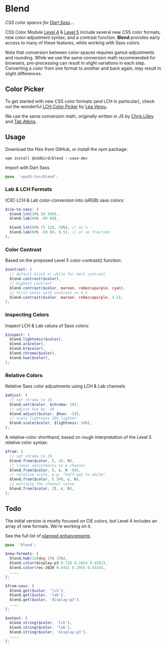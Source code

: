 # Blend
_CSS color spaces for [Dart Sass][]…_

[Dart Sass]: https://sass-lang.com/dart-sass

CSS Color Module [Level 4][] & [Level 5][]
include several new CSS color formats,
new color-adjustment syntax,
and a contrast function.
**Blend** provides early access to many of these features,
while working with Sass colors.

[Level 4]: https://www.w3.org/TR/css-color-4/
[Level 5]: https://www.w3.org/TR/css-color-5/

Note that conversion between color-spaces
requires gamut-adjustments and rounding.
While we use the same conversion math recommended for browsers,
pre-processing can result in slight variations in each step.
Converting a color from one format to another
and back again, may result in slight differences.

## Color Picker

To get started with new CSS color formats
(and LCH in particular),
check out the wonderful
[LCH Color Picker](https://css.land/lch/)
by [Lea Verou](http://lea.verou.me/).

We use the same conversion math,
originally written in JS by
[Chris Lilley](https://svgees.us/)
and [Tab Atkins](https://www.xanthir.com/).

## Usage

Download the files from GitHub, or install the npm package:

```
npm install @oddbird/blend --save-dev
```

Import with Dart Sass

```scss
@use  '<path-to>/blend';
```

### Lab & LCH Formats

(CIE) LCH & Lab color-conversion into (sRGB) sass colors:

```scss
$cie-to-sass: (
  blend.lch(30% 50 300),
  blend.lab(60% -60 60),

  blend.lch(60% 75 120, 50%), // as %
  blend.lab(60% -60 60, 0.5), // or as fraction
);
```

### Color Contrast

Based on the proposed Level 5 color-contrast() function:

```scss
$contrast: (
  // default black or white for best contrast
  blend.contrast($color),
  // highest contrast
  blend.contrast($color, maroon, rebeccapurple, cyan),
  // first color with contrast >= 4.5
  blend.contrast($color, maroon, rebeccapurple, 4.5),
);
```

### Inspecting Colors

Inspect LCH & Lab values of Sass colors:

```scss
$inspect: (
  blend.lightness($color),
  blend.a($color),
  blend.b($color),
  blend.chroma($color),
  blend.hue($color),
);
```

### Relative Colors

Relative Sass color adjustments using LCH & Lab channels

```scss
$adjust: (
  // set chroma to 10
  blend.set($color, $chroma: 10),
  // adjust hue by -10
  blend.adjust($color, $hue: -10),
  // scale lightness 10% lighter
  blend.scale($color, $lightness: 10%),
);
```

A relative-color shorthand,
based on rough interpretation
of the Level 5 relative color syntax:

```scss
$from: (
  // set chroma to 20
  blend.from($color, l, 20, h),
  // linear adjustments to a channel
  blend.from($color, l, c, h -60),
  // relative scale, e.g. "half-way to white"
  blend.from($color, l 50%, c, h),
  // multiply the channel value
  blend.from($color, 2l, c, h),
);
```

## Todo

The initial version is mostly focused on CIE colors,
but Level 4 includes an array of new formats.
We're working on it.

See the full list of [planned enhancements][todo].

[todo]: https://github.com/oddbird/blend/issues?q=is%3Aissue+is%3Aopen+label%3Aenhancement

```scss
@use  'blend';

$new-formats: (
  blend.hwb(120deg 15% 15%),
  blend.color(display-p3 0.728 0.2824 0.4581),
  blend.color(rec-2020 0.6431 0.2955 0.4324),
  ...,
);

$from-sass: (
  blend.get($color, 'lch'),
  blend.get($color, 'lab'),
  blend.get($color, 'display-p3'),
  ...,
);

$output: (
  blend.string($color, 'lch'),
  blend.string($color, 'lab'),
  blend.string($color, 'display-p3'),
  ...,
);
```
